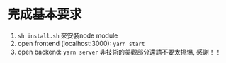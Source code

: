 # 完成基本要求

1. `sh install.sh` 來安裝node module
2. open frontend (localhost:3000): `yarn start`
3. open backend: `yarn server`
非技術的美觀部分還請不要太挑惕, 感謝！！
